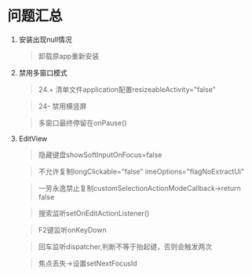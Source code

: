 # 问题汇总

1. 安装出现null情况
    > 卸载原app重新安装
2. 禁用多窗口模式
    > 24.+ 清单文件application配置resizeableActivity="false"  
    
    > 24- 禁用横竖屏  
    
    > 多窗口最终停留在onPause()
3. EditView
    > 隐藏键盘showSoftInputOnFocus=false
    
    > 不允许复制longClickable="false"  imeOptions="flagNoExtractUi"
    
    > 一劳永逸禁止复制customSelectionActionModeCallback->return false
    
    > 搜索监听setOnEditActionListener()
    
    > F2键监听onKeyDown
    
    > 回车监听dispatcher,判断不等于抬起键，否则会触发两次
    
    > 焦点丢失->设置setNextFocusId



